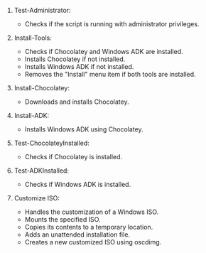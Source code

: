 1. Test-Administrator:
   - Checks if the script is running with administrator privileges.

2. Install-Tools:
   - Checks if Chocolatey and Windows ADK are installed.
   - Installs Chocolatey if not installed.
   - Installs Windows ADK if not installed.
   - Removes the "Install" menu item if both tools are installed.

3. Install-Chocolatey:
   - Downloads and installs Chocolatey.

4. Install-ADK:
   - Installs Windows ADK using Chocolatey.

5. Test-ChocolateyInstalled:
   - Checks if Chocolatey is installed.

6. Test-ADKInstalled:
   - Checks if Windows ADK is installed.

7. Customize ISO:
   - Handles the customization of a Windows ISO.
   - Mounts the specified ISO.
   - Copies its contents to a temporary location.
   - Adds an unattended installation file.
   - Creates a new customized ISO using oscdimg.
